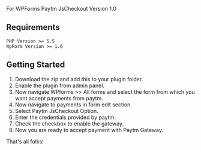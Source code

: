 For WPForms Paytm JsCheckout Version 1.0

## Requirements
	PHP Version >= 5.5
	WpForm Version >= 1.6
	
## Getting Started
1. Download the zip and add this to your plugin folder.
2. Enable the plugin from admin panel.
3. Now navigate WPforms >> All forms and select the form from which you want accept payments from paytm.
4. Now navigate to payments in form edit section.
5. Select Paytm JsCheckout Option.
6. Enter the credentials provided by paytm.
7. Check the checkbox to enable the gateway.
8. Now you are ready to accept payment with Paytm Gateway.


That's all folks!






